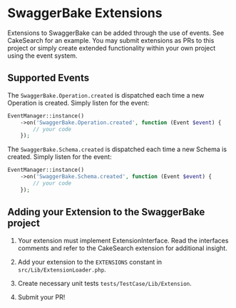 # SwaggerBake Extensions

Extensions to SwaggerBake can be added through the use of events. See CakeSearch 
for an example. You may submit extensions as PRs to this project or simply create 
extended functionality within your own project using the event system.

## Supported Events

The `SwaggerBake.Operation.created` is dispatched each time a new Operation is
created. Simply listen for the event: 

```php
EventManager::instance()
    ->on('SwaggerBake.Operation.created', function (Event $event) {
        // your code
    });
```

The `SwaggerBake.Schema.created` is dispatched each time a new Schema is
created. Simply listen for the event: 

```php
EventManager::instance()
    ->on('SwaggerBake.Schema.created', function (Event $event) {
        // your code
    });
```

## Adding your Extension to the SwaggerBake project

1. Your extension must implement ExtensionInterface. Read the interfaces comments and refer to the CakeSearch 
extension for additional insight.

2. Add your extension to the `EXTENSIONS` constant in `src/Lib/ExtensionLoader.php`.

3. Create necessary unit tests `tests/TestCase/Lib/Extension`.

4. Submit your PR!
